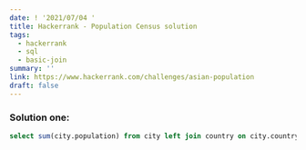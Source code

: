 ```yaml
---
date: ! '2021/07/04 '
title: Hackerrank - Population Census solution
tags:
  - hackerrank
  - sql
  - basic-join
summary: ''
link: https://www.hackerrank.com/challenges/asian-population
draft: false
---
```


### Solution one:

```sql
select sum(city.population) from city left join country on city.countrycode = country.code where continent = 'asia';
```
